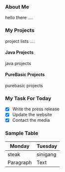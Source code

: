 ### About Me
hello there ....

### My Projects
project lists .... 

#### Java Projects
java projects

#### PureBasic Projects
purebasic projects

### My Task For Today

- [x] Write the press release
- [x] Update the website
- [x] Contact the media

### Sample Table

| Monday | Tuesday |
| ----------- | ----------- |
| steak | sinigang |
| Paragraph | Text |
